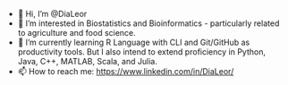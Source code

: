 - 👋 Hi, I’m @DiaLeor
- 👀 I’m interested in Biostatistics and Bioinformatics - particularly related to agriculture and food science.
- 🌱 I’m currently learning R Language with CLI and Git/GitHub as productivity tools. But I also intend to extend proficiency in Python, Java, C++, MATLAB, Scala, and Julia.
- 📫 How to reach me: https://www.linkedin.com/in/DiaLeor/

<!---
dialeor/dialeor is a ✨ special ✨ repository because its `README.md` (this file) appears on your GitHub profile.
You can click the Preview link to take a look at your changes.
--->
